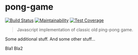 # pong-game

[![Build Status](https://travis-ci.org/AdharaOrigin/pong-game.svg?branch=master)](https://travis-ci.org/AdharaOrigin/pong-game)
[![Maintainability](https://api.codeclimate.com/v1/badges/de8bb6a1a0e4ec167994/maintainability)](https://codeclimate.com/github/AdharaOrigin/pong-game/maintainability)
[![Test Coverage](https://api.codeclimate.com/v1/badges/de8bb6a1a0e4ec167994/test_coverage)](https://codeclimate.com/github/AdharaOrigin/pong-game/test_coverage)

> Javascript implementation of classic old ping-pong game.


Some additional stuff. And some other stuff...

Bla1
Bla2